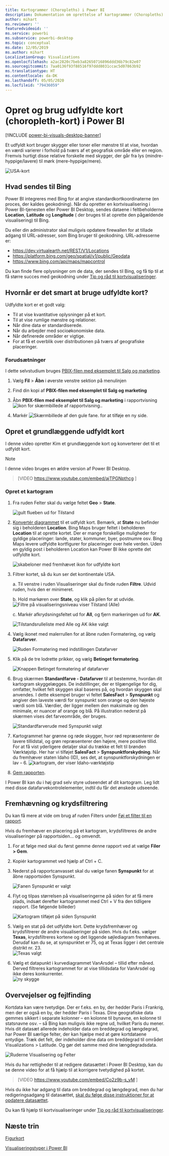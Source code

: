 ```yaml
---
title: Kartogrammer (Choropleths) i Power BI
description: Dokumentation om oprettelse af kartogrammer (Choropleths) i Power BI
author: mihart
ms.reviewer: ''
featuredvideoid: ''
ms.service: powerbi
ms.subservice: powerbi-desktop
ms.topic: conceptual
ms.date: 12/05/2019
ms.author: mihart
LocalizationGroup: Visualizations
ms.openlocfilehash: a2ac2820c7beb3a82650716896ddd36b79c82e07
ms.sourcegitcommit: 7aa0136f93f88516f97ddd8031ccac5d07863b92
ms.translationtype: HT
ms.contentlocale: da-DK
ms.lasthandoff: 05/05/2020
ms.locfileid: "79436059"
---
```

# <a name="create-and-use-filled-maps-choropleth-maps-in-power-bi"></a>Opret og brug udfyldte kort (choropleth-kort) i Power BI

[!INCLUDE [power-bi-visuals-desktop-banner](../includes/power-bi-visuals-desktop-banner.md)]

Et udfyldt kort bruger skygger eller toner eller mønstre til at vise, hvordan en værdi varierer i forhold på tværs af et geografisk område eller en region.  Fremvis hurtigt disse relative forskelle med skygger, der går fra lys (mindre-hyppige/lavere) til mørk (mere-hyppige/mere).    

![USA-kort](media/power-bi-visualization-filled-maps-choropleths/large-map.png)

## <a name="what-is-sent-to-bing"></a>Hvad sendes til Bing
Power BI integreres med Bing for at angive standardkortkoordinaterne (en proces, der kaldes geokodning). Når du opretter en kortvisualisering i Power BI-tjenesten eller Power BI Desktop, sendes dataene i feltbeholderne **Location**, **Latitude** og **Longitude** ( der bruges til at oprette den pågældende visualisering) til Bing.

Du eller din administrator skal muligvis opdatere firewallen for at tillade adgang til URL-adresser, som Bing bruger til geokodning.  URL-adresserne er:
- https://dev.virtualearth.net/REST/V1/Locations    
- https://platform.bing.com/geo/spatial/v1/public/Geodata    
- https://www.bing.com/api/maps/mapcontrol

Du kan finde flere oplysninger om de data, der sendes til Bing, og få tip til at få større succes med geokodning under [Tip og råd til kortvisualiseringer](power-bi-map-tips-and-tricks.md).

## <a name="when-to-use-a-filled-map"></a>Hvornår er det smart at bruge udfyldte kort?
Udfyldte kort er et godt valg:

* Til at vise kvantitative oplysninger på et kort.
* Til at vise rumlige mønstre og relationer.
* Når dine data er standardiserede.
* Når du arbejder med socioøkonomiske data.
* Når definerede områder er vigtige.
* For at få et overblik over distributionen på tværs af geografiske placeringer.

### <a name="prerequisites"></a>Forudsætninger
I dette selvstudium bruges [PBIX-filen med eksemplet til Salg og marketing](https://download.microsoft.com/download/9/7/6/9767913A-29DB-40CF-8944-9AC2BC940C53/Sales%20and%20Marketing%20Sample%20PBIX.pbix).
1. Vælg **Fil** > **Åbn** i øverste venstre sektion på menulinjen
   
2. Find din kopi af **PBIX-filen med eksemplet til Salg og marketing**

1. Åbn **PBIX-filen med eksemplet til Salg og marketing** i rapportvisning ![ikon for skærmbillede af rapportvisning.](media/power-bi-visualization-kpi/power-bi-report-view.png).

1. Markér ![Skærmbillede af den gule fane.](media/power-bi-visualization-kpi/power-bi-yellow-tab.png) for at tilføje en ny side.


## <a name="create-a-basic-filled-map"></a>Opret et grundlæggende udfyldt kort
I denne video opretter Kim et grundlæggende kort og konverterer det til et udfyldt kort.
   > [!NOTE]
   > I denne video bruges en ældre version af Power BI Desktop.
   > 
   > 

> [VIDEO https://www.youtube.com/embed/ajTPGNpthcg ]

### <a name="create-a-filled-map"></a>Opret et kartogram
1. Fra ruden Felter skal du vælge feltet **Geo** \> **State**.    

   ![gult flueben ud for Tilstand](media/power-bi-visualization-filled-maps-choropleths/power-bi-state.png)
2. [Konvertér diagrammet](power-bi-report-change-visualization-type.md) til et udfyldt kort. Bemærk, at **State** nu befinder sig i beholderen **Location**. Bing Maps bruger feltet i beholderen **Location** til at oprette kortet.  Der er mange forskellige muligheder for gyldige placeringer: lande, stater, kommuner, byer, postnumre osv. Bing Maps levere udfyldte kortfigurer for placeringer over hele verden. Uden en gyldig post i beholderen Location kan Power BI ikke oprette det udfyldte kort.  

   ![skabeloner med fremhævet ikon for udfyldte kort](media/power-bi-visualization-filled-maps-choropleths/img003.png)
3. Filtrer kortet, så du kun ser det kontinentale USA.

   a.  Til venstre i ruden Visualiseringer skal du finde ruden **Filtre**. Udvid ruden, hvis den er minimeret.

   b.  Hold markøren over **State**, og klik på pilen for at udvide.  
   ![Filtre på visualiseringsniveau viser Tilstand (Alle)](media/power-bi-visualization-filled-maps-choropleths/img004.png)

   c.  Markér afkrydsningsfeltet ud for **All**, og fjern markeringen ud for **AK**.

   ![Tilstandsrulleliste med Alle og AK ikke valgt](media/power-bi-visualization-filled-maps-choropleths/img005.png)
4. Vælg ikonet med malerrullen for at åbne ruden Formatering, og vælg **Datafarver**.

    ![Ruden Formatering med indstillingen Datafarver](media/power-bi-visualization-filled-maps-choropleths/power-bi-colors-data.png)

5. Klik på de tre lodrette prikker, og vælg **Betinget formatering**.

    ![Knappen Betinget formatering af datafarver](media/power-bi-visualization-filled-maps-choropleths/power-bi-conditional.png)

6. Brug skærmen **Standardfarve - Datafarver** til at bestemme, hvordan dit kartogram skyggelægges. De indstillinger, der er tilgængelige for dig, omfatter, hvilket felt skyggen skal baseres på, og hvordan skyggen skal anvendes. I dette eksempel bruger vi feltet **SalesFact** > **Synspunkt** og angiver den laveste værdi for synspunkt som orange og den højeste værdi som blå. Værdier, der ligger mellem den maksimale og den minimale, er nuancer af orange og blå. På illustration nederst på skærmen vises det farveområde, der bruges. 

    ![Standardfarverude med Synspunkt valgt](media/power-bi-visualization-filled-maps-choropleths/power-bi-sentiment-field.png)

7. Kartogrammet har grønne og røde skygger, hvor rød repræsenterer de lavere tillidstal, og grøn repræsenterer den højere, mere positive tillid.  For at få vist yderligere detaljer skal du trække et felt til brønden Værktøjstip.  Her har vi tilføjet **SalesFact** > **Synspunktforskydning**. Når du fremhæver staten Idaho (ID), ses det, at synspunktforskydningen er lav – 6.
   ![kartogram, der viser Idaho-værktøjstip](media/power-bi-visualization-filled-maps-choropleths/power-bi-idaho-filled-map.png)

10. [Gem rapporten](../service-report-save.md).

I Power BI kan du i høj grad selv styre udseendet af dit kartogram. Leg lidt med disse datafarvekontrolelementer, indtil du får det ønskede udseende. 

## <a name="highlighting-and-cross-filtering"></a>Fremhævning og krydsfiltrering
Du kan få mere at vide om brug af ruden Filters under [Føj et filter til en rapport](../power-bi-report-add-filter.md).

Hvis du fremhæver en placering på et kartogram, krydsfiltreres de andre visualiseringer på rapportsiden... og omvendt.

1. For at følge med skal du først gemme denne rapport ved at vælge **Filer > Gem**. 

2. Kopiér kartogrammet ved hjælp af Ctrl + C.

3. Nederst på rapportcanvasset skal du vælge fanen **Synspunkt** for at åbne rapportsiden Synspunkt.

    ![Fanen Synspunkt er valgt](media/power-bi-visualization-filled-maps-choropleths/power-bi-sentiment-tab.png)

4. Flyt og tilpas størrelsen på visualiseringerne på siden for at få mere plads, indsæt derefter kartogrammet med Ctrl + V fra den tidligere rapport. (Se følgende billeder)

   ![Kartogram tilføjet på siden Synspunkt](media/power-bi-visualization-filled-maps-choropleths/power-bi-map.png)

5. Vælg en stat på det udfyldte kort.  Dette krydsfremhæver og krydsfiltrerer de andre visualiseringer på siden. Hvis du f.eks. vælger **Texas**, krydsfiltreres kortene og det liggende søjlediagram fremhæves. Derudaf kan du se, at synspunktet er 75, og at Texas ligger i det centrale distrikt nr. 23.   
   ![Texas valgt](media/power-bi-visualization-filled-maps-choropleths/power-bi-filter.png)
2. Vælg et datapunkt i kurvediagrammet VanArsdel – tillid efter måned. Derved filtreres kartogrammet for at vise tillidsdata for VanArsdel og ikke deres konkurrenter.  
   ![ny skygge](media/power-bi-visualization-filled-maps-choropleths/power-bi-vanarsdel.png)

## <a name="considerations-and-troubleshooting"></a>Overvejelser og fejlfinding
Kortdata kan være tvetydige.  Der er f.eks. en by, der hedder Paris i Frankrig, men der er også en by, der hedder Paris i Texas. Dine geografiske data gemmes sikkert i separate kolonner – en kolonne til bynavne, en kolonne til statsnavne osv. – så Bing kan muligvis ikke regne ud, hvilket Paris du mener. Hvis dit datasæt allerede indeholder data om breddegrad og længdegrad, har Power BI særlige felter, der kan hjælpe med at gøre kortdataene entydige. Træk det felt, der indeholder dine data om breddegrad til området Visualizations \> Latitude.  Og gør det samme med dine længdegradsdata.    

![Ruderne Visualisering og Felter](media/power-bi-visualization-filled-maps-choropleths/pbi-latitude.png)

Hvis du har rettigheder til at redigere datasættet i Power BI Desktop, kan du se denne video for at få hjælp til at korrigere tvetydighed på kortet.

> [VIDEO https://www.youtube.com/embed/Co2z9b-s_yM ]

Hvis du ikke har adgang til data om breddegrad og længdegrad, men du har redigeringsadgang til datasættet, [skal du følge disse instruktioner for at opdatere datasættet](https://support.office.com/article/Maps-in-Power-View-8A9B2AF3-A055-4131-A327-85CC835271F7).

Du kan få hjælp til kortvisualiseringer under [Tip og råd til kortvisualiseringer](../power-bi-map-tips-and-tricks.md).

## <a name="next-steps"></a>Næste trin

[Figurkort](desktop-shape-map.md)

[Visualiseringstyper i Power BI](power-bi-visualization-types-for-reports-and-q-and-a.md)
